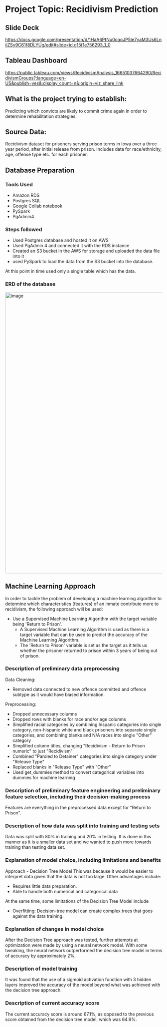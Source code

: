 # Project Topic: Recidivism Prediction

## Slide Deck
https://docs.google.com/presentation/d/1HaA6PtNu0cqoJP5Ie7yaM3Us6LniiZSy9C61f8DLYUg/edit#slide=id.g15f1e756293_1_0

## Tableau Dashboard
https://public.tableau.com/views/RecidivismAnalysis_16651037664290/RecidivismGroups?:language=en-US&publish=yes&:display_count=n&:origin=viz_share_link

## What is the project trying to establish:
Predicting which convicts are likely to commit crime again in order to determine rehabilitation strategies.

## Source Data:

Recidivism dataset for prisoners serving prison terms in Iowa over a three year period, after initial release from prison. Includes data for race/ethnicity, age, offense type etc. for each prisoner.

## Database Preparation

### Tools Used
- Amazon RDS
- Postgres SQL
- Google Collab notebook
- PySpark
- PgAdmin4

### Steps followed
- Used Postgres database and hosted it on AWS
- Used PgAdmin 4 and connected it with the RDS instance
- Created an S3 bucket in the AWS for storage and uploaded the data file into it
- used PySpark to load the data from the S3 bucket into the database.

At this point in time used only a single table which has the data.

### ERD of the database

<img width="900" alt="image" src="https://user-images.githubusercontent.com/104597335/193155505-d6a71278-4a24-4620-8d1b-2d51b57d2198.png">

## Machine Learning Approach
In order to tackle the problem of developing a machine learning algorithm to determine which characteristics (features) of an inmate contribute more to recidivism, the following approach will be used:

- Use a Supervised Machine Learning Algorithm with the target variable being 'Return to Prison'.
  - A Supervised Machine Learning Algorithm is used as there is a target variable that can be used to predict the accuracy of the Machine Learning Algorithm.  
  - The 'Return to Prison' variable is set as the target as it tells us whether the prisoner returned to prison within 3 years of being out of prison.

### Description of preliminary data preprocessing
Data Cleaning:
- Removed data connected to new offence committed and offence subtype as it would have biased information.

Preprocessing:
- Dropped unnecessary columns
- Dropped rows with blanks for race and/or age columns
- Simplified racial categories by combining hispanic categories into single category, non-hispanic white and black prisoners into separate single categories, and combining blanks and N/A races into single "Other" category
- Simplified column titles, changing "Recidivism - Return to Prison numeric" to just "Recidivism"
- Combined "Paroled to Detainer" categories into single category under "Release Type"
- Replaced blanks in "Release Type" with "Other"
- Used get_dummies method to convert categorical variables into dummies for machine learning

### Description of preliminary feature engineering and preliminary feature selection, including their decision-making process
Features are everything in the preprocessed data except for "Return to Prison".

### Description of how data was split into training and testing sets
Data was split with 80% in training and 20% in testing. It is done in this manner as it is a smaller data set and we wanted to push more towards training than testing data set.

### Explanation of model choice, including limitations and benefits
Approach - Decision Tree Model
This was because it would be easier to interpret data given that the data is not too large.
Other advantages include:
  - Requires little data preparation.
  - Able to handle both numerical and categorical data

At the same time, some limitations of the Decision Tree Model include
- Overfitting: Decision-tree model can create complex trees that goes against the data training.

### Explanation of changes in model choice
After the Decision Tree approach was tested, further attempts at optimization were made by using a neural network model. With some tweaking, the neural network outperformed the decision tree model in terms of accuracy by approximately 2%.

### Description of model training
It was found that the use of a sigmoid activation function with 3 hidden layers improved the accuracy of the model beyond what was achieved with the decision tree approach.

### Description of current accuracy score
The current accuracy score is around 67.1%, as opposed to the previous score obtained from the decision tree model, which was 64.9%.
